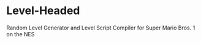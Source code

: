 Level-Headed
============

Random Level Generator and Level Script Compiler for Super Mario Bros. 1 on the NES
